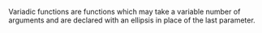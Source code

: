 Variadic functions are functions which may take a variable number of arguments and are declared with an ellipsis in place of the last parameter.
